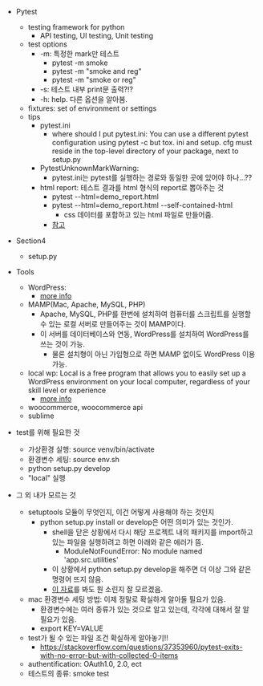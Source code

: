 - Pytest
  - testing framework for python
    - API testing, UI testing, Unit testing
  - test options
    - -m: 특정한 mark만 테스트
      - pytest -m smoke
      - pytest -m "smoke and reg"
      - pytest -m "smoke or reg"
    - -s: 테스트 내부 print문 출력?!?
    - -h: help. 다른 옵션을 알아봄.
  - fixtures: set of environment or settings
  - tips
    - pytest.ini
      - where should I put pytest.ini: You can use a different pytest configuration using pytest -c but tox. ini and setup. cfg must reside in the top-level directory of your package, next to setup.py
    - PytestUnknownMarkWarning:
      - pytest.ini는 pytest를 실행하는 경로와 동일한 곳에 있어야 하나...??
    - html report: 테스트 결과를 html 형식의 report로 뽑아주는 것
      - pytest --html=demo_report.html
      - pytest --html=demo_report.html --self-contained-html
        - css 데이터를 포함하고 있는 html 파일로 만들어줌.
      - [참고](https://pypi.org/project/pytest-html/)

- Section4
  - setup.py

- Tools
  - WordPress:
    - [more info](https://www.thewordcracker.com/basic/wordpress-introduction/)
  - MAMP(Mac, Apache, MySQL, PHP)
    - Apache, MySQL, PHP를 한번에 설치하여 컴퓨터를 스크립트를 실행할 수 있는 로컬 서버로 만들어주는 것이 MAMP이다.
    - 이 서버를 데이터베이스와 연동, WordPress를 설치하여 WordPress를 쓰는 것이 가능.
      - 물론 설치형이 아닌 가입형으로 하면 MAMP 없이도 WordPress 이용 가능.
  - local wp: Local is a free program that allows you to easily set up a WordPress environment on your local computer, regardless of your skill level or experience
    - [more info](https://wpengine.com/support/local/)
  - woocommerce, woocommerce api
  - sublime

- test를 위해 필요한 것
  - 가상환경 실행: source venv/bin/activate
  - 환경변수 세팅: source env.sh
  - python setup.py develop
  - "local" 실행

- 그 외 내가 모르는 것
  - setuptools 모듈이 무엇인지, 이건 어떻게 사용해야 하는 것인지
    - python setup.py install or develop은 어떤 의미가 있는 것인가.
      - shell을 닫은 상황에서 다시 해당 프로젝트 내의 패키지를 import하고 있는 파일을 실행하려고 하면 아래와 같은 에러가 뜸.
        - ModuleNotFoundError: No module named 'app.src.utilities'
      - 이 상황에서 python setup.py develop을 해주면 더 이상 그와 같은 명령어 뜨지 않음. 
      - [이 자료](http://www.flowdas.com/blog/%ED%8C%8C%EC%9D%B4%EC%8D%AC-%ED%94%84%EB%A1%9C%EC%A0%9D%ED%8A%B8-%EC%8B%9C%EC%9E%91%ED%95%98%EA%B8%B0-setuptools/)를 봐도 뭔 소린지 잘 모르겠음.
  - mac 환경변수 세팅 방법: 이제 정말로 확실하게 알아둘 필요가 있음.
    - 환경변수에는 여러 종류가 있는 것으로 알고 있는데, 각각에 대해서 잘 알 필요가 있음. 
    - export KEY=VALUE
  - test가 될 수 있는 파일 조건 확실하게 알아놓기!!
    - https://stackoverflow.com/questions/37353960/pytest-exits-with-no-error-but-with-collected-0-items
  - authentification: OAuth1.0, 2.0, ect
  - 테스트의 종류: smoke test

